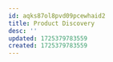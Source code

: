 ```yaml
---
id: aqks87ol8pvd09pcewhaid2
title: Product Discovery
desc: ''
updated: 1725379783559
created: 1725379783559
---
```

